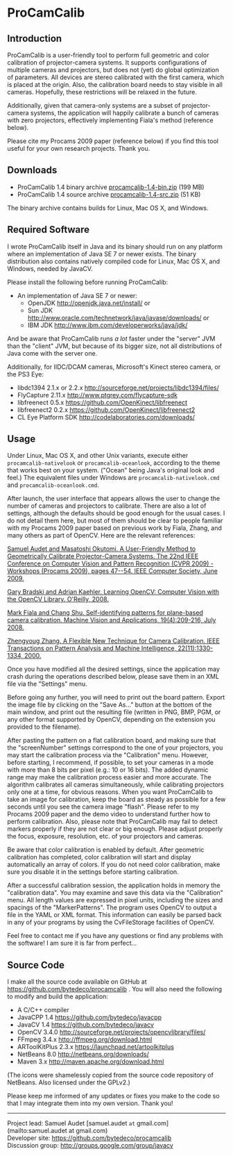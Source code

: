 ProCamCalib
===========

Introduction
------------
ProCamCalib is a user-friendly tool to perform full geometric and color calibration of projector-camera systems. It supports configurations of multiple cameras and projectors, but does not (yet) do global optimization of parameters. All devices are stereo calibrated with the first camera, which is placed at the origin. Also, the calibration board needs to stay visible in all cameras. Hopefully, these restrictions will be relaxed in the future.

Additionally, given that camera-only systems are a subset of projector-camera systems, the application will happily calibrate a bunch of cameras with zero projectors, effectively implementing Fiala's method (reference below).

Please cite my Procams 2009 paper (reference below) if you find this tool useful for your own research projects. Thank you.


Downloads
---------
 * ProCamCalib 1.4 binary archive  [procamcalib-1.4-bin.zip](http://search.maven.org/remotecontent?filepath=org/bytedeco/procamcalib/1.4/procamcalib-1.4-bin.zip) (199 MB)
 * ProCamCalib 1.4 source archive  [procamcalib-1.4-src.zip](http://search.maven.org/remotecontent?filepath=org/bytedeco/procamcalib/1.4/procamcalib-1.4-src.zip) (51 KB)

The binary archive contains builds for Linux, Mac OS X, and Windows.


Required Software
-----------------
I wrote ProCamCalib itself in Java and its binary should run on any platform where an implementation of Java SE 7 or newer exists. The binary distribution also contains natively compiled code for Linux, Mac OS X, and Windows, needed by JavaCV.

Please install the following before running ProCamCalib:

 * An implementation of Java SE 7 or newer:
   * OpenJDK  http://openjdk.java.net/install/  or
   * Sun JDK  http://www.oracle.com/technetwork/java/javase/downloads/  or
   * IBM JDK  http://www.ibm.com/developerworks/java/jdk/

And be aware that ProCamCalib runs _a lot_ faster under the "server" JVM than the "client" JVM, but because of its bigger size, not all distributions of Java come with the server one.

Additionally, for IIDC/DCAM cameras, Microsoft's Kinect stereo camera, or the PS3 Eye:

 * libdc1394 2.1.x or 2.2.x  http://sourceforge.net/projects/libdc1394/files/
 * FlyCapture 2.11.x  http://www.ptgrey.com/flycapture-sdk
 * libfreenect 0.5.x  https://github.com/OpenKinect/libfreenect
 * libfreenect2 0.2.x  https://github.com/OpenKinect/libfreenect2
 * CL Eye Platform SDK  http://codelaboratories.com/downloads/


Usage
-----
Under Linux, Mac OS X, and other Unix variants, execute either `procamcalib-nativelook` or `procamcalib-oceanlook`, according to the theme that works best on your system. ("Ocean" being Java's original look and feel.) The equivalent files under Windows are `procamcalib-nativelook.cmd` and `procamcalib-oceanlook.cmd`.

After launch, the user interface that appears allows the user to change the number of cameras and projectors to calibrate. There are also a lot of settings, although the defaults should be good enough for the usual cases. I do not detail them here, but most of them should be clear to people familiar with my Procams 2009 paper based on previous work by Fiala, Zhang, and many others as part of OpenCV. Here are the relevant references:

[Samuel Audet and Masatoshi Okutomi. A User-Friendly Method to Geometrically Calibrate Projector-Camera Systems. The 22nd IEEE Conference on Computer Vision and Pattern Recognition (CVPR 2009) - Workshops (Procams 2009), pages 47--54. IEEE Computer Society, June 2009.](http://www.ok.ctrl.titech.ac.jp/res/PCS/publications/procams2009.pdf)

[Gary Bradski and Adrian Kaehler. Learning OpenCV: Computer Vision with the OpenCV Library. O'Reilly, 2008.](http://oreilly.com/catalog/9780596516130/)

[Mark Fiala and Chang Shu. Self-identifying patterns for plane-based camera calibration. Machine Vision and Applications, 19(4):209-216, July 2008.](http://nparc.cisti-icist.nrc-cnrc.gc.ca/npsi/ctrl?action=rtdoc&an=8913774&article=0)

[Zhengyoug Zhang. A Flexible New Technique for Camera Calibration. IEEE Transactions on Pattern Analysis and Machine Intelligence, 22(11):1330-1334, 2000.](http://research.microsoft.com/en-us/um/people/zhang/Papers/TR98-71.pdf)


Once you have modified all the desired settings, since the application may crash during the operations described below, please save them in an XML file via the "Settings" menu.

Before going any further, you will need to print out the board pattern. Export the image file by clicking on the "Save As..." button at the bottom of the main window, and print out the resulting file (written in PNG, BMP, PGM, or any other format supported by OpenCV, depending on the extension you provided to the filename).

After pasting the pattern on a flat calibration board, and making sure that the "screenNumber" settings correspond to the one of your projectors, you may start the calibration process via the "Calibration" menu. However, before starting, I recommend, if possible, to set your cameras in a mode with more than 8 bits per pixel (e.g.: 10 or 16 bits). The added dynamic range may make the calibration process easier and more accurate. The algorithm calibrates all cameras simultaneously, while calibrating projectors only one at a time, for obvious reasons. When you want ProCamCalib to take an image for calibration, keep the board as steady as possible for a few seconds until you see the camera image "flash". Please refer to my Procams 2009 paper and the demo video to understand further how to perform calibration. Also, please note that ProCamCalib may fail to detect markers properly if they are not clear or big enough. Please adjust properly the focus, exposure, resolution, etc. of your projectors and cameras.

Be aware that color calibration is enabled by default. After geometric calibration has completed, color calibration will start and display automatically an array of colors. If you do not need color calibration, make sure you disable it in the settings before starting calibration.

After a successful calibration session, the application holds in memory the "calibration data". You may examine and save this data via the "Calibration" menu. All length values are expressed in pixel units, including the sizes and spacings of the "MarkerPatterns". The program uses OpenCV to output a file in the YAML or XML format. This information can easily be parsed back in any of your programs by using the CvFileStorage facilities of OpenCV.

Feel free to contact me if you have any questions or find any problems with the software! I am sure it is far from perfect...


Source Code
-----------
I make all the source code available on GitHub at https://github.com/bytedeco/procamcalib . You will also need the following to modify and build the application:

 * A C/C++ compiler
 * JavaCPP 1.4  https://github.com/bytedeco/javacpp
 * JavaCV  1.4  https://github.com/bytedeco/javacv
 * OpenCV 3.4.0  http://sourceforge.net/projects/opencvlibrary/files/
 * FFmpeg 3.4.x  http://ffmpeg.org/download.html
 * ARToolKitPlus 2.3.x  https://launchpad.net/artoolkitplus
 * NetBeans 8.0  http://netbeans.org/downloads/
 * Maven 3.x  http://maven.apache.org/download.html

(The icons were shamelessly copied from the source code repository of NetBeans. Also licensed under the GPLv2.)

Please keep me informed of any updates or fixes you make to the code so that I may integrate them into my own version. Thank you!


----
Project lead: Samuel Audet [samuel.audet `at` gmail.com](mailto:samuel.audet at gmail.com)  
Developer site: https://github.com/bytedeco/procamcalib  
Discussion group: http://groups.google.com/group/javacv
